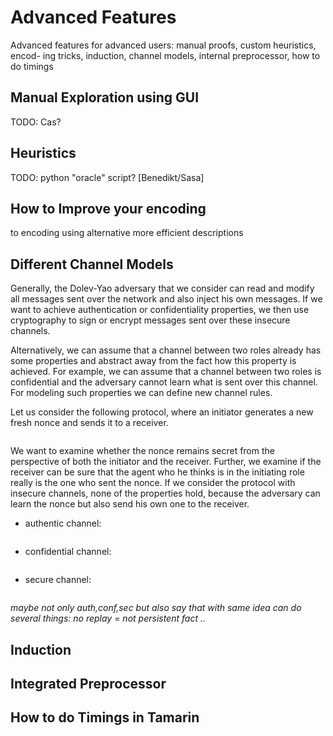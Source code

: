 Advanced Features
=================

Advanced features for advanced users: manual proofs, custom heuristics, encod-
ing tricks, induction, channel models, internal preprocessor, how to do timings

Manual Exploration using GUI
----------------------------

TODO: Cas?


Heuristics
----------

TODO: python "oracle" script? [Benedikt/Sasa]

How to Improve your encoding
----------------------------

to encoding using alternative more efficient descriptions



Different Channel Models
-------------------------
Generally, the Dolev-Yao adversary that we consider can read and modify
all messages sent over the network and also inject his own messages.
If we want to achieve authentication or confidentiality properties, we
then use cryptography to sign or encrypt messages sent over these insecure
channels.
 
Alternatively, we can assume that a channel between two roles already has
some properties and abstract away from the fact how this property is achieved.
For example, we can assume that a channel between two roles is confidential
and the adversary cannot learn what is sent over this channel. 
For modeling such properties we can define new channel rules.

Let us consider the following protocol, where an initiator generates a new 
fresh nonce and sends it to a receiver.

~~~~ {.tamarin include="code/ChannelExample.spthy" lower=47 upper=67}
~~~~

We want to examine whether the nonce remains secret from the perspective 
of both the initiator and the receiver. Further, we examine if the receiver
can be sure that the agent who he thinks is in the initiating role really is
the one who sent the nonce.
If we consider the protocol with insecure channels, none of the properties
hold, because the adversary can learn the nonce but also send his own one
to the receiver.


* authentic channel:

~~~~ {.tamarin include="code/ChannelExample.spthy" lower=11 upper=21}
~~~~

* confidential channel:

~~~~ {.tamarin include="code/ChannelExample.spthy" lower=21 upper=36}
~~~~


* secure channel:

~~~~ {.tamarin include="code/ChannelExample.spthy" lower=36 upper=46}
~~~~




*maybe not only auth,conf,sec but also say that with same idea can do several things: no replay = not persistent fact ..*




Induction
---------



Integrated Preprocessor
-----------------------



How to do Timings in Tamarin
----------------------------